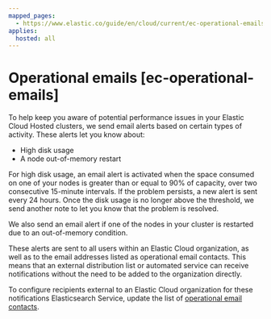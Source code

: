 ```yaml
---
mapped_pages:
  - https://www.elastic.co/guide/en/cloud/current/ec-operational-emails.html
applies:
  hosted: all
---
```


# Operational emails [ec-operational-emails]

To help keep you aware of potential performance issues in your Elastic Cloud Hosted clusters, we send email alerts based on certain types of activity. These alerts let you know about:

* High disk usage
* A node out-of-memory restart

For high disk usage, an email alert is activated when the space consumed on one of your nodes is greater than or equal to 90% of capacity, over two consecutive 15-minute intervals. If the problem persists, a new alert is sent every 24 hours. Once the disk usage is no longer above the threshold, we send another note to let you know that the problem is resolved.

We also send an email alert if one of the nodes in your cluster is restarted due to an out-of-memory condition.

These alerts are sent to all users within an Elastic Cloud organization, as well as to the email addresses listed as operational email contacts. This means that an external distribution list or automated service can receive notifications without the need to be added to the organization directly.

To configure recipients external to an Elastic Cloud organization for these notifications Elasticsearch Service, update the list of [operational email contacts](/deploy-manage/cloud-organization/billing/update-billing-operational-contacts.html).
